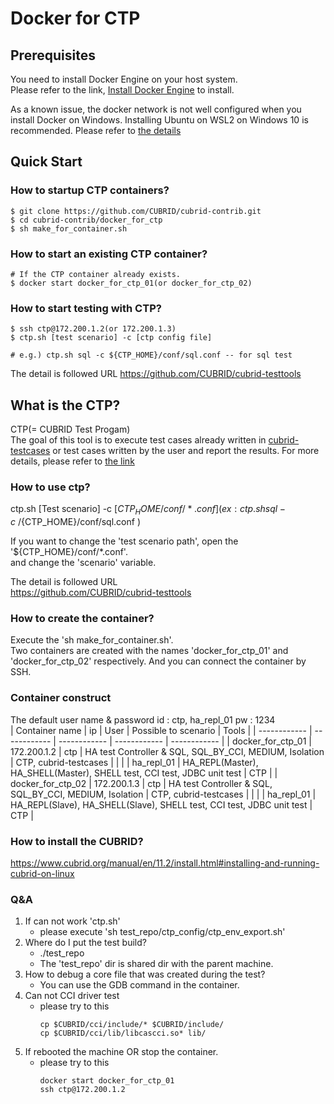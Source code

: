 # **Docker for CTP**

## Prerequisites
You need to install Docker Engine on your host system.   
Please refer to the link, [Install Docker Engine](https://docs.docker.com/engine/install) to install.

As a known issue, the docker network is not well configured when you install Docker on Windows.
Installing Ubuntu on WSL2 on Windows 10 is recommended.
Please refer to [the details](https://github.com/CUBRID/cubrid-contrib/pull/3#issuecomment-1223908324)

## Quick Start
### How to startup CTP containers?
```shell
$ git clone https://github.com/CUBRID/cubrid-contrib.git
$ cd cubrid-contrib/docker_for_ctp
$ sh make_for_container.sh
```

### How to start an existing CTP container?
```shell
# If the CTP container already exists.
$ docker start docker_for_ctp_01(or docker_for_ctp_02)
```

### How to start testing with CTP?
```shell
$ ssh ctp@172.200.1.2(or 172.200.1.3)
$ ctp.sh [test scenario] -c [ctp config file]

# e.g.) ctp.sh sql -c ${CTP_HOME}/conf/sql.conf -- for sql test
```
The detail is followed URL
https://github.com/CUBRID/cubrid-testtools

## What is the CTP?
CTP(= CUBRID Test Progam)  
The goal of this tool is to execute test cases already written in [cubrid-testcases](https://github.com/CUBRID/cubrid-testcases) or test cases written by the user and report the results.
For more details, please refer to [the link](https://github.com/CUBRID/cubrid-testtools/tree/develop/CTP)

### How to use ctp?
ctp.sh [Test scenario] -c [${CTP_HOME}/conf/*.conf]
(ex : ctp.sh sql -c ~/${CTP_HOME}/conf/sql.conf )

If you want to change the 'test scenario path', open the '${CTP_HOME}/conf/*.conf'.  
and change the 'scenario' variable.    

The detail is followed URL  
https://github.com/CUBRID/cubrid-testtools     

### How to create the container?
Execute the 'sh make_for_container.sh'.  
Two containers are created with the names 'docker_for_ctp_01' and 'docker_for_ctp_02' respectively. 
And you can connect the container by SSH.    

### Container construct
The default user name & password
id : ctp, ha_repl_01
pw : 1234  
| Container name | ip | User | Possible to scenario | Tools |
| ------------ | ------------ | ------------ | ------------ | ------------ |
| docker_for_ctp_01 | 172.200.1.2 | ctp | HA test Controller & SQL, SQL_BY_CCI, MEDIUM, Isolation | CTP, cubrid-testcases |
|  |  | ha_repl_01 | HA_REPL(Master), HA_SHELL(Master), SHELL test, CCI test, JDBC unit test | CTP |
| docker_for_ctp_02 | 172.200.1.3 | ctp | HA test Controller & SQL, SQL_BY_CCI, MEDIUM, Isolation | CTP, cubrid-testcases |
|  |  | ha_repl_01 | HA_REPL(Slave), HA_SHELL(Slave), SHELL test, CCI test, JDBC unit test | CTP |

    


### How to install the CUBRID?
https://www.cubrid.org/manual/en/11.2/install.html#installing-and-running-cubrid-on-linux     

### Q&A
1. If can not work 'ctp.sh'
   - please execute 'sh test_repo/ctp_config/ctp_env_export.sh'
2. Where do I put the test build?
   - ./test_repo
   - The 'test_repo' dir is shared dir with the parent machine.
3. How to debug a core file that was created during the test?
   - You can use the GDB command in the container.
4. Can not CCI driver test
   - please try to this
      ```
      cp $CUBRID/cci/include/* $CUBRID/include/
      cp $CUBRID/cci/lib/libcascci.so* lib/
      ```
5. If rebooted the machine OR stop the container.
   - please try to this
      ```
      docker start docker_for_ctp_01
      ssh ctp@172.200.1.2
      ```
